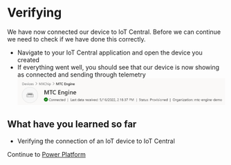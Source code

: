# Verifying
We have now connected our device to IoT Central. Before we can continue we need to check if we have done this correctly.

- Navigate to your IoT Central application and open the device you created
- If everything went well, you should see that our device is now showing as connected and sending through telemetry
![A screenshot showing a connected device in IoT Central](./resources/05_Verifying_Connected.png)

## What have you learned so far
- Verifying the connection of an IoT device to IoT Central

Continue to [Power Platform](./06_PowerPlatform.md)